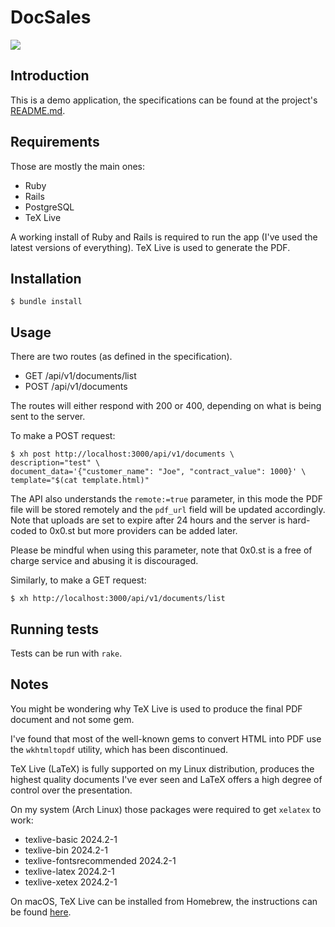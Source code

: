 # DocSales

![](out.gif)

## Introduction

This is a demo application, the specifications can be found at the project's
[README.md](https://github.com/docsales/technical-challange/blob/main/README.md).

## Requirements

Those are mostly the main ones:

- Ruby
- Rails
- PostgreSQL
- TeX Live

A working install of Ruby and Rails is required to run the app (I've used the
latest versions of everything). TeX Live is used to generate the PDF.

## Installation

    $ bundle install

## Usage

There are two routes (as defined in the specification).

- GET    /api/v1/documents/list
- POST   /api/v1/documents

The routes will either respond with 200 or 400, depending on what is being sent to the server.

To make a POST request:

    $ xh post http://localhost:3000/api/v1/documents \
    description="test" \
    document_data='{"customer_name": "Joe", "contract_value": 1000}' \
    template="$(cat template.html)"

The API also understands the `remote:=true` parameter, in this mode the PDF
file will be stored remotely and the `pdf_url` field will be updated
accordingly. Note that uploads are set to expire after 24 hours and the server
is hard-coded to 0x0.st but more providers can be added later.

Please be mindful when using this parameter, note that 0x0.st is a free of
charge service and abusing it is discouraged.

Similarly, to make a GET request:

    $ xh http://localhost:3000/api/v1/documents/list

## Running tests

Tests can be run with `rake`.

## Notes

You might be wondering why TeX Live is used to produce the final PDF document
and not some gem.

I've found that most of the well-known gems to convert HTML into PDF use the
`wkhtmltopdf` utility, which has been discontinued.

TeX Live (LaTeX) is fully supported on my Linux distribution, produces the
highest quality documents I've ever seen and LaTeX offers a high degree of
control over the presentation.

On my system (Arch Linux) those packages were required to get `xelatex` to
work:

- texlive-basic 2024.2-1
- texlive-bin 2024.2-1
- texlive-fontsrecommended 2024.2-1
- texlive-latex 2024.2-1
- texlive-xetex 2024.2-1

On macOS, TeX Live can be installed from Homebrew, the instructions can be found
[here](https://formulae.brew.sh/formula/texlive).
